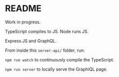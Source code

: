 # README

Work in progress.

TypeScript compiles to JS.  Node runs JS.

Express.JS and GraphQL.

From inside this `server-api/` folder, run:

`npm run watch` to continuously compile the TypeScript.

`npm run server` to locally serve the Graph*i*QL page.
